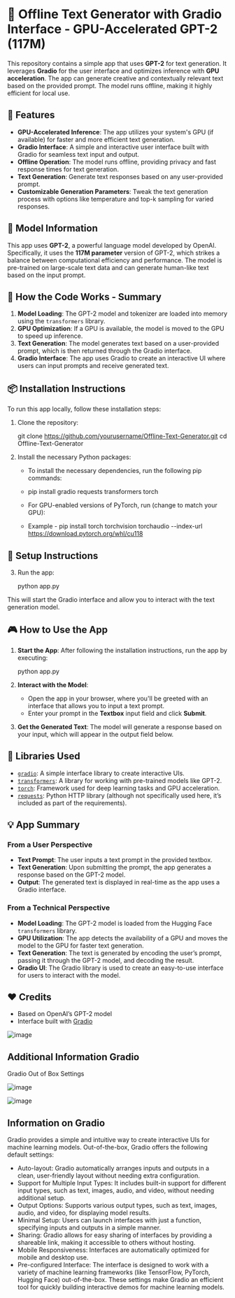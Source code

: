 # 🚀 Offline Text Generator with Gradio Interface - GPU-Accelerated GPT-2 (117M)

This repository contains a simple app that uses **GPT-2** for text generation. It leverages **Gradio** for the user interface and optimizes inference with **GPU acceleration**. The app can generate creative and contextually relevant text based on the provided prompt. The model runs offline, making it highly efficient for local use.

## 🌟 Features

- **GPU-Accelerated Inference**: The app utilizes your system's GPU (if available) for faster and more efficient text generation.
- **Gradio Interface**: A simple and interactive user interface built with Gradio for seamless text input and output.
- **Offline Operation**: The model runs offline, providing privacy and fast response times for text generation.
- **Text Generation**: Generate text responses based on any user-provided prompt.
- **Customizable Generation Parameters**: Tweak the text generation process with options like temperature and top-k sampling for varied responses.

## 🧠 Model Information

This app uses **GPT-2**, a powerful language model developed by OpenAI. Specifically, it uses the **117M parameter** version of GPT-2, which strikes a balance between computational efficiency and performance. The model is pre-trained on large-scale text data and can generate human-like text based on the input prompt.

## 📝 How the Code Works - Summary

1. **Model Loading**: The GPT-2 model and tokenizer are loaded into memory using the `transformers` library.
2. **GPU Optimization**: If a GPU is available, the model is moved to the GPU to speed up inference.
3. **Text Generation**: The model generates text based on a user-provided prompt, which is then returned through the Gradio interface.
4. **Gradio Interface**: The app uses Gradio to create an interactive UI where users can input prompts and receive generated text.


## 📦 Installation Instructions

To run this app locally, follow these installation steps:

1. Clone the repository:
   
   git clone https://github.com/yourusername/Offline-Text-Generator.git
   cd Offline-Text-Generator
   

2. Install the necessary Python packages:
   
   - To install the necessary dependencies, run the following pip commands:

	- pip install gradio requests transformers torch

   - For GPU-enabled versions of PyTorch, run (change to match your GPU):

	- Example - pip install torch torchvision torchaudio --index-url https://download.pytorch.org/whl/cu118

   
## 🔧 Setup Instructions

3. Run the app:
   
   python app.py
   

This will start the Gradio interface and allow you to interact with the text generation model.

## 🎮 How to Use the App

1. **Start the App**: After following the installation instructions, run the app by executing:
   
   python app.py
   
2. **Interact with the Model**: 
   - Open the app in your browser, where you'll be greeted with an interface that allows you to input a text prompt.
   - Enter your prompt in the **Textbox** input field and click **Submit**.
   
3. **Get the Generated Text**: The model will generate a response based on your input, which will appear in the output field below.

## 🧰 Libraries Used

- [`gradio`](https://gradio.app/): A simple interface library to create interactive UIs.
- [`transformers`](https://huggingface.co/transformers/): A library for working with pre-trained models like GPT-2.
- [`torch`](https://pytorch.org/): Framework used for deep learning tasks and GPU acceleration.
- [`requests`](https://requests.readthedocs.io/): Python HTTP library (although not specifically used here, it’s included as part of the requirements).

## 💡 App Summary

### From a User Perspective
- **Text Prompt**: The user inputs a text prompt in the provided textbox.
- **Text Generation**: Upon submitting the prompt, the app generates a response based on the GPT-2 model.
- **Output**: The generated text is displayed in real-time as the app uses a Gradio interface.

### From a Technical Perspective
- **Model Loading**: The GPT-2 model is loaded from the Hugging Face `transformers` library.
- **GPU Utilization**: The app detects the availability of a GPU and moves the model to the GPU for faster text generation.
- **Text Generation**: The text is generated by encoding the user’s prompt, passing it through the GPT-2 model, and decoding the result.
- **Gradio UI**: The Gradio library is used to create an easy-to-use interface for users to interact with the model.

## ❤️ Credits

- Based on OpenAI’s GPT-2 model
- Interface built with [Gradio](https://gradio.app/)

![image](https://github.com/user-attachments/assets/1ea10797-4e32-4714-ab2d-4a22ed3205bb)

## Additional Information Gradio

Gradio Out of Box Settings

![image](https://github.com/user-attachments/assets/15d35b8e-f480-46f8-b62f-d5585f057040)

![image](https://github.com/user-attachments/assets/cb9b6669-f693-45ca-8cde-627d611dddfe)

## Information on Gradio

Gradio provides a simple and intuitive way to create interactive UIs for machine learning models. Out-of-the-box, Gradio offers the following default settings:

- Auto-layout: Gradio automatically arranges inputs and outputs in a clean, user-friendly layout without needing extra configuration.
- Support for Multiple Input Types: It includes built-in support for different input types, such as text, images, audio, and video, without needing additional setup.
- Output Options: Supports various output types, such as text, images, audio, and video, for displaying model results.
- Minimal Setup: Users can launch interfaces with just a function, specifying inputs and outputs in a simple manner.
- Sharing: Gradio allows for easy sharing of interfaces by providing a shareable link, making it accessible to others without hosting.
- Mobile Responsiveness: Interfaces are automatically optimized for mobile and desktop use.
- Pre-configured Interface: The interface is designed to work with a variety of machine learning frameworks (like TensorFlow, PyTorch, Hugging Face) out-of-the-box.
These settings make Gradio an efficient tool for quickly building interactive demos for machine learning models.

